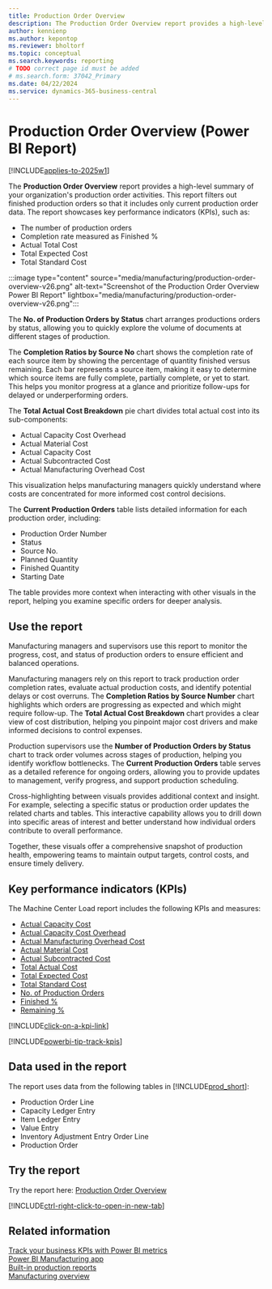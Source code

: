 ```yaml
---
title: Production Order Overview
description: The Production Order Overview report provides a high-level summary of your organization's production order activities.
author: kennienp
ms.author: kepontop
ms.reviewer: bholtorf
ms.topic: conceptual
ms.search.keywords: reporting
# TODO correct page id must be added
# ms.search.form: 37042_Primary 
ms.date: 04/22/2024
ms.service: dynamics-365-business-central
---
```


# Production Order Overview (Power BI Report)

[!INCLUDE[applies-to-2025w1](includes/applies-to-2025w1.md)]

The **Production Order Overview** report provides a high-level summary of your organization's production order activities. This report filters out finished production orders so that it includes only current production order data. The report showcases key performance indicators (KPIs), such as:

- The number of production orders
- Completion rate measured as Finished %
- Actual Total Cost
- Total Expected Cost
- Total Standard Cost

:::image type="content" source="media/manufacturing/production-order-overview-v26.png" alt-text="Screenshot of the Production Order Overview Power BI Report" lightbox="media/manufacturing/production-order-overview-v26.png":::

The **No. of Production Orders by Status** chart arranges productions orders by status, allowing you to quickly explore the volume of documents at different stages of production.

The **Completion Ratios by Source No** chart shows the completion rate of each source item by showing the percentage of quantity finished versus remaining. Each bar represents a source item, making it easy to determine which source items are fully complete, partially complete, or yet to start. This helps you monitor progress at a glance and prioritize follow-ups for delayed or underperforming orders.

The **Total Actual Cost Breakdown** pie chart divides total actual cost into its sub-components:

- Actual Capacity Cost Overhead
- Actual Material Cost
- Actual Capacity Cost
- Actual Subcontracted Cost
- Actual Manufacturing Overhead Cost

This visualization helps manufacturing managers quickly understand where costs are concentrated for more informed cost control decisions.

The **Current Production Orders** table lists detailed information for each production order, including: 

- Production Order Number
- Status
- Source No.
- Planned Quantity
- Finished Quantity
- Starting Date

The table provides more context when interacting with other visuals in the report, helping you examine specific orders for deeper analysis.

## Use the report

Manufacturing managers and supervisors use this report to monitor the progress, cost, and status of production orders to ensure efficient and balanced operations.

Manufacturing managers rely on this report to track production order completion rates, evaluate actual production costs, and identify potential delays or cost overruns. The **Completion Ratios by Source Number** chart highlights which orders are progressing as expected and which might require follow-up. The **Total Actual Cost Breakdown** chart provides a clear view of cost distribution, helping you pinpoint major cost drivers and make informed decisions to control expenses.

Production supervisors use the **Number of Production Orders by Status** chart to track order volumes across stages of production, helping you identify workflow bottlenecks. The **Current Production Orders** table serves as a detailed reference for ongoing orders, allowing you to provide updates to management, verify progress, and support production scheduling.

Cross-highlighting between visuals provides additional context and insight. For example, selecting a specific status or production order updates the related charts and tables. This interactive capability allows you to drill down into specific areas of interest and better understand how individual orders contribute to overall performance.

Together, these visuals offer a comprehensive snapshot of production health, empowering teams to maintain output targets, control costs, and ensure timely delivery.

## Key performance indicators (KPIs)

The Machine Center Load report includes the following KPIs and measures:

- [Actual Capacity Cost](manufacturing-powerbi-kpis.md#actual-capacity-cost)
- [Actual Capacity Cost Overhead](manufacturing-powerbi-kpis.md#actual-capacity-overhead-cost)
- [Actual Manufacturing Overhead Cost](manufacturing-powerbi-kpis.md#actual-manufacturing-overhead-cost)
- [Actual Material Cost](manufacturing-powerbi-kpis.md#actual-material-cost)
- [Actual Subcontracted Cost](manufacturing-powerbi-kpis.md#actual-subcontracted-cost)
- [Total Actual Cost](manufacturing-powerbi-kpis.md#total-actual-cost)
- [Total Expected Cost](manufacturing-powerbi-kpis.md#total-expected-cost)
- [Total Standard Cost](manufacturing-powerbi-kpis.md#total-standard-cost)
- [No. of Production Orders](manufacturing-powerbi-kpis.md#no-of-production-orders)
- [Finished %](manufacturing-powerbi-kpis.md#finished-percent)
- [Remaining %](manufacturing-powerbi-kpis.md#remaining-percent)

[!INCLUDE[click-on-a-kpi-link](includes/click-on-a-kpi-link.md)]

[!INCLUDE[powerbi-tip-track-kpis](includes/powerbi-tip-track-kpis.md)]

## Data used in the report

The report uses data from the following tables in [!INCLUDE[prod_short](includes/prod_short.md)]:

- Production Order Line
- Capacity Ledger Entry
- Item Ledger Entry
- Value Entry
- Inventory Adjustment Entry Order Line
- Production Order
  
## Try the report

Try the report here: [Production Order Overview](https://businesscentral.dynamics.com?page=)<!-- TODO Set page ID for link -->

[!INCLUDE[ctrl-right-click-to-open-in-new-tab](includes/ctrl-right-click-to-open-in-new-tab.md)]

## Related information

[Track your business KPIs with Power BI metrics](track-kpis-with-power-bi-metrics.md)  
[Power BI Manufacturing app](manufacturing-powerbi-app.md)  
[Built-in production reports](production-reports.md)  
[Manufacturing overview](production-manage-manufacturing.md)
